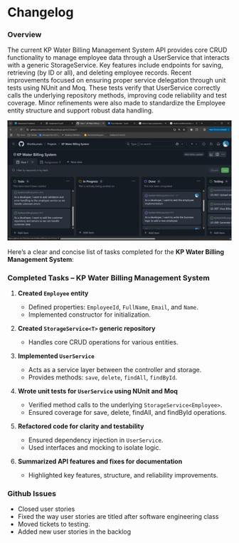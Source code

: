 # Changelog

### Overview
The current KP Water Billing Management System API provides core CRUD functionality to manage employee data through a UserService that interacts with a generic StorageService<Employee>. Key features include endpoints for saving, retrieving (by ID or all), and deleting employee records. Recent improvements focused on ensuring proper service delegation through unit tests using NUnit and Moq. These tests verify that UserService correctly calls the underlying repository methods, improving code reliability and test coverage. Minor refinements were also made to standardize the Employee entity structure and support robust data handling.

![alt text](/images/image-6.png)

Here’s a clear and concise list of tasks completed for the **KP Water Billing Management System**:

### **Completed Tasks – KP Water Billing Management System**

1. **Created `Employee` entity**  
   - Defined properties: `EmployeeId`, `FullName`, `Email`, and `Name`.
   - Implemented constructor for initialization.

2. **Created `StorageService<T>` generic repository**  
   - Handles core CRUD operations for various entities.

3. **Implemented `UserService`**  
   - Acts as a service layer between the controller and storage.
   - Provides methods: `save`, `delete`, `findAll`, `findById`.

4. **Wrote unit tests for `UserService` using NUnit and Moq**  
   - Verified method calls to the underlying `StorageService<Employee>`.
   - Ensured coverage for save, delete, findAll, and findById operations.

5. **Refactored code for clarity and testability**  
   - Ensured dependency injection in `UserService`.
   - Used interfaces and mocking to isolate logic.

6. **Summarized API features and fixes for documentation**  
   - Highlighted key features, structure, and reliability improvements.

### **Github Issues**

- Closed user stories
- Fixed the way user stories are titled after software engineering class
- Moved tickets to testing. 
- Added new user stories in the backlog
